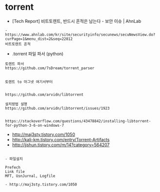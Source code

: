 # torrent

- [Tech Report] 비트토렌트, 반드시 흔적은 남는다 - 보안 이슈 | AhnLab
```
- https://www.ahnlab.com/kr/site/securityinfo/secunews/secuNewsView.do?curPage=1&menu_dist=2&seq=22812
비트토렌트 흔적
```


- .torrent 파일 파서 (python)

```
토렌트 파서
https://github.com/7sDream/torrent_parser


토렌트 to 마그넷 여기서부터


https://github.com/arvidn/libtorrent

설치방법 설명
https://github.com/arvidn/libtorrent/issues/1923


https://stackoverflow.com/questions/43478842/installing-libtorrent-for-python-3-6-on-windows-7

```
- http://maj3sty.tistory.com/1050
- http://kali-km.tistory.com/entry/Torrent-Artifacts
- http://jjshun.tistory.com/m/14?category=564207

```

- 파일설치

Prefech
Link file
MFT, UsnJurnal, Logfile

- http://maj3sty.tistory.com/1050

```

